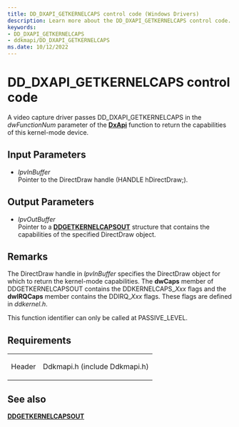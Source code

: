 ```yaml
---
title: DD_DXAPI_GETKERNELCAPS control code (Windows Drivers)
description: Learn more about the DD_DXAPI_GETKERNELCAPS control code.
keywords:
- DD_DXAPI_GETKERNELCAPS
- ddkmapi/DD_DXAPI_GETKERNELCAPS
ms.date: 10/12/2022
---
```


# DD\_DXAPI\_GETKERNELCAPS control code

A video capture driver passes DD\_DXAPI\_GETKERNELCAPS in the *dwFunctionNum* parameter of the [**DxApi**](/windows-hardware/drivers/ddi/dxapi/nf-dxapi-dxapi) function to return the capabilities of this kernel-mode device.

## Input Parameters

- *lpvInBuffer*  
    Pointer to the DirectDraw handle (HANDLE hDirectDraw;).

## Output Parameters

- *lpvOutBuffer*  
    Pointer to a [**DDGETKERNELCAPSOUT**](/windows/win32/api/ddkmapi/ns-ddkmapi-ddgetkernelcapsout) structure that contains the capabilities of the specified DirectDraw object.

## Remarks

The DirectDraw handle in *lpvInBuffer* specifies the DirectDraw object for which to return the kernel-mode capabilities. The **dwCaps** member of DDGETKERNELCAPSOUT contains the DDKERNELCAPS\_*Xxx* flags and the **dwIRQCaps** member contains the DDIRQ\_*Xxx* flags. These flags are defined in *ddkernel.h*.

This function identifier can only be called at PASSIVE\_LEVEL.

## Requirements

<table>
<tbody>
<tr class="odd">
<td><p>Header</p></td>
<td>Ddkmapi.h (include Ddkmapi.h)</td>
</tr>
</tbody>
</table>

## See also

[**DDGETKERNELCAPSOUT**](/windows/win32/api/ddkmapi/ns-ddkmapi-ddgetkernelcapsout)

